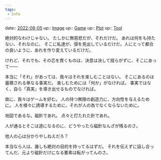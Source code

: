 ```yaml
---
tags:
 - Info
---
```


date:: [2022-08-05](../Daily_Note/2022-08-05.md)
up:: [Image](../Bar/Novel/Topics/Image.md)
up:: [Game](../Bar/Novel/Topics/Game.md)
up:: [Plot](../Bar/Novel/Chaos/Plot.md)
up:: [Tool](../Bar/Novel/Topics/Tool.md)

絶対的なわけじゃない。
たしかに無慈悲だが、それだけだ。
あれは何をも持たない、それなのに、
そこに私達が、彁を見出しているだけだ。人にとって都合の良いように、あれを作り変えているだけだ。

けれど、それでも、その芯を貫くものは、決意は決して揺らがずに、そこにあって――

本当に「それ」があっては、我々はそれを楽しむことはない。
そこにあるのは蓄積される単なる事実だ。
楽しむためには「何か」がなければ。
事実ではなく、自ら「真実」を導き出せるものでなければ。

故に、我々はゲームを好む。
人の持つ無限の創造力に、方向性を与えるために。
人を様々に誘導するために、それが人の為でなくならないために。

地図であるな。磁針であれ。
点々と打たれた針であれ。


人が通るとそこは道になるのに、どうやったら磁針なんざが残るのさ。

他人の心は分かりやしねえだろ？

本当なら人は、誰しも絶対の目的を持ってるはずだ。
それを伝えずに話し合ってんだ、元より磁針だけになる要素は転がってんのさ。